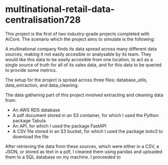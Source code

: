# multinational-retail-data-centralisation728

This project is the first of two industry-grade projects completed with AiCore. The scenario which the project aims to simulate is the following:

A multinational company finds its data spread across many different data sources, making it not easily accesible or analysable by its team. They would like this data to be easily accesible from one location, to act as a single source of truth for all of its sales data, and for this data to be queried to provide some metrics.

The setup for the project is spread across three files: database_utils, data_extraction, and data_cleaning.

The data gathering part of this project involved extracting and cleaning data from:
- An AWS RDS database
- A pdf document stored in an S3 container, for which I used the Python package Tabula
- An API, for which I used the package FastAPI
- A CSV file stored in an S3 bucket, for which I used the package boto3 to download the file

After retrieving the data from these sources, which were either in a CSV, a JSON, or stored as text in a pdf, I cleaned them using pandas and uploaded them to a SQL database on my machine. I proceeded to 
